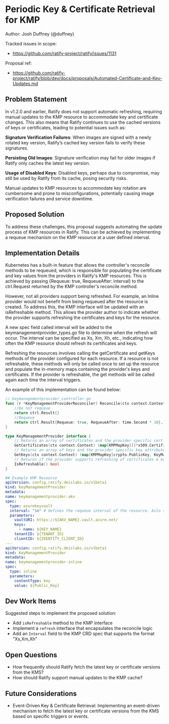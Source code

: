 # Periodic Key & Certificate Retrieval for KMP

Author: Josh Duffney (@duffney)

Tracked issues in scope:

- https://github.com/ratify-project/ratify/issues/1131

Proposal ref:

- https://github.com/ratify-project/ratify/blob/dev/docs/proposals/Automated-Certificate-and-Key-Updates.md

## Problem Statement

In v1.2.0 and earlier, Ratify does not support automatic refreshing, requiring manual updates to the KMP resource to accommodate key and certificate changes. This also means that Ratify continues to use the cached versions of keys or certificates, leading to potential issues such as:

**Signature Verification Failures**: When images are signed with a newly rotated key version, Ratify’s cached key version fails to verify these signatures.

**Persisting Old Images**: Signature verification may fail for older images if Ratify only caches the latest key version.

**Usage of Disabled Keys**: Disabled keys, perhaps due to compromise, may still be used by Ratify from its cache, posing security risks.

Manual updates to KMP resources to accommodate key rotation are cumbersome and prone to misconfigurations, potentially causing image verification failures and service downtime.

## Proposed Solution

To address these challenges, this proposal suggests automating the update process of KMP resources in Ratify. This can be achieved by implementing a requeue mechanism on the KMP resource at a user defined interval.

## Implementation Details

Kubernetes has a built-in feature that allows the controller's reconcile methods to be requeued, which is responsible for populating the certificate and key values from the providers in Ratify's KMP resources. This is achieved by passing {Requeue: true, RequeueAfter: interval} to the ctrl.Request returned by the KMP controller's reconcile method.

However, not all providers support being refreshed. For example, an Inline provider would not benefit from being requeued after the resource is created. To address this, the KMP interface will be updated with an isRefreshable method. This allows the provider author to indicate whether the provider supports refreshing the certificates and keys for the resource.

A new spec field called interval will be added to the keymanagementprovider_types.go file to determine when the refresh will occur. The interval can be specified as Xs, Xm, Xh, etc., indicating how often the KMP resource should refresh its certificates and keys.

Refreshing the resources involves calling the getCertificate and getKeys methods of the provider configured for each resource. If a resource is not refreshable, these methods will only be called once to set up the resource and populate the in-memory maps containing the provider's keys and certificates. If the provider is refreshable, the get methods will be called again each time the interval triggers.

An example of this implementation can be found below:

```go
// keymanagementprovider_controller.go
func (r *KeyManagementProviderReconciler) Reconcile(ctx context.Context, req ctrl.Request) (ctrl.Result, error) {
    //Do not requeue
    return ctrl.Result{}
    //Requeue
    return ctrl.Result{Requeue: true, RequeueAfter: time.Second * 10}, nil
}
```

```go
type KeyManagementProvider interface {
	// Returns an array of certificates and the provider specific cert attributes
	GetCertificates(ctx context.Context) (map[KMPMapKey][]*x509.Certificate, KeyManagementProviderStatus, error)
	// Returns an array of keys and the provider specific key attributes
	GetKeys(ctx context.Context) (map[KMPMapKey]crypto.PublicKey, KeyManagementProviderStatus, error)
	// Returns if the provider supports refreshing of certificates & keys
	IsRefreshable() bool
}
```

```yml
## Example KMP Resource
apiVersion: config.ratify.deislabs.io/v1beta1
kind: KeyManagementProvider
metadata:
name: keymanagementprovider-akv
spec:
  type: azurekeyvault
  interval: "1m" # defines the requeue interval of the resource. Aslo supports 1s,1m,1h formats.
  parameters:
    vaultURI: https://${AKV_NAME}.vault.azure.net/
    keys:
      - name: ${KEY_NAME}
    tenantID: ${TENANT_ID}
    clientID: ${IDENTITY_CLIENT_ID}
---
apiVersion: config.ratify.deislabs.io/v1beta1
kind: KeyManagementProvider
metadata:
name: keymanagementprovider-inline
spec:
  type: inline
  parameters:
    contentType: key
    value: ${Public_Key}
```

## Dev Work Items

Suggested steps to implement the proposed solution:

- Add `isRefreshable` method to the KMP interface
- Implement a `refresh` interface that encapsulates the reconcile logic
- Add an `Interval` field to the KMP CRD spec that supports the format "Xs,Xm,Xh"

## Open Questions

- How frequently should Ratify fetch the latest key or certificate versions from the KMS?
- How should Ratify support manual updates to the KMP cache?

## Future Considerations

- Event-Driven Key & Certificate Retrieval: Implementing an event-driven mechanism to fetch the latest key or certificate versions from the KMS based on specific triggers or events.
